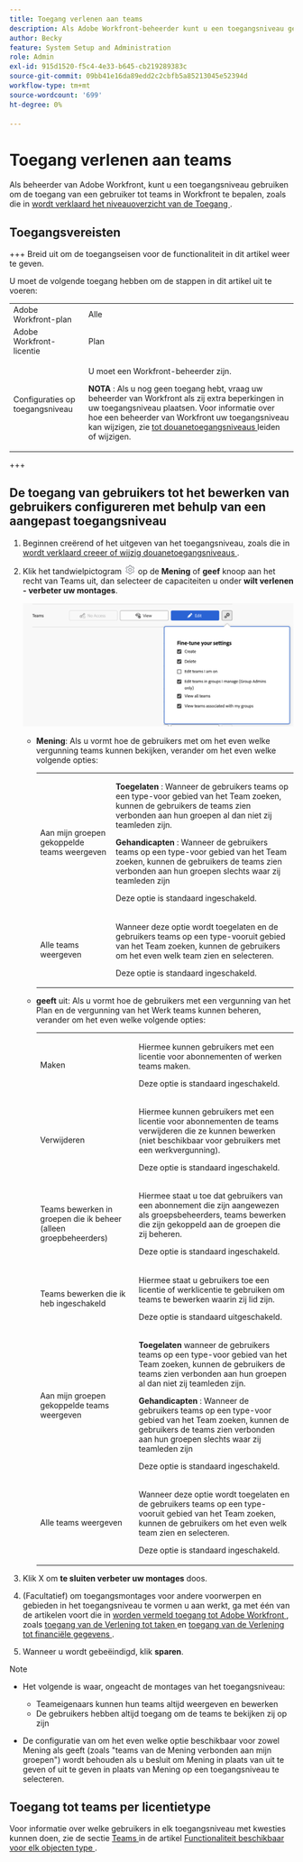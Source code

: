```yaml
---
title: Toegang verlenen aan teams
description: Als Adobe Workfront-beheerder kunt u een toegangsniveau gebruiken om de toegang van een gebruiker tot teams in Workfront te definiëren
author: Becky
feature: System Setup and Administration
role: Admin
exl-id: 915d1520-f5c4-4e33-b645-cb219289383c
source-git-commit: 09bb41e16da89edd2c2cbfb5a85213045e52394d
workflow-type: tm+mt
source-wordcount: '699'
ht-degree: 0%

---
```


# Toegang verlenen aan teams

Als beheerder van Adobe Workfront, kunt u een toegangsniveau gebruiken om de toegang van een gebruiker tot teams in Workfront te bepalen, zoals die in [ wordt verklaard het niveauoverzicht van de Toegang ](../../../administration-and-setup/add-users/access-levels-and-object-permissions/access-levels-overview.md).

## Toegangsvereisten

+++ Breid uit om de toegangseisen voor de functionaliteit in dit artikel weer te geven.

U moet de volgende toegang hebben om de stappen in dit artikel uit te voeren:

<table style="table-layout:auto"> 
 <col> 
 <col> 
 <tbody> 
  <tr> 
   <td role="rowheader">Adobe Workfront-plan</td> 
   <td>Alle</td> 
  </tr> 
  <tr> 
   <td role="rowheader">Adobe Workfront-licentie</td> 
   <td>Plan</td> 
  </tr> 
  <tr> 
   <td role="rowheader">Configuraties op toegangsniveau</td> 
   <td> <p>U moet een Workfront-beheerder zijn.</p> <p><b> NOTA </b>: Als u nog geen toegang hebt, vraag uw beheerder van Workfront als zij extra beperkingen in uw toegangsniveau plaatsen. Voor informatie over hoe een beheerder van Workfront uw toegangsniveau kan wijzigen, zie <a href="../../../administration-and-setup/add-users/configure-and-grant-access/create-modify-access-levels.md" class="MCXref xref" data-mc-variable-override=""> tot douanetoegangsniveaus </a> leiden of wijzigen.</p> </td> 
  </tr> 
 </tbody> 
</table>

+++

## De toegang van gebruikers tot het bewerken van gebruikers configureren met behulp van een aangepast toegangsniveau

1. Beginnen creërend of het uitgeven van het toegangsniveau, zoals die in [ wordt verklaard creeer of wijzig douanetoegangsniveaus ](../../../administration-and-setup/add-users/configure-and-grant-access/create-modify-access-levels.md).
1. Klik het tandwielpictogram ![](assets/gear-icon-settings.png) op de **Mening** of **geef** knoop aan het recht van Teams uit, dan selecteer de capaciteiten u onder **wilt verlenen - verbeter uw montages**.

   ![ verbeter teams ](assets/fine-tune-teams.png)

   * **Mening**: Als u vormt hoe de gebruikers met om het even welke vergunning teams kunnen bekijken, verander om het even welke volgende opties:

     <table style="table-layout:auto">
       <col>
       <col>
       <tbody>
        <tr>
         <td role="rowheader">Aan mijn groepen gekoppelde teams weergeven</td>
         <td>
          <p><b> Toegelaten </b>: Wanneer de gebruikers teams op een type-voor gebied van het Team zoeken, kunnen de gebruikers de teams zien verbonden aan hun groepen al dan niet zij teamleden zijn. </p>
          <p><b> Gehandicapten </b>: Wanneer de gebruikers teams op een type-voor gebied van het Team zoeken, kunnen de gebruikers de teams zien verbonden aan hun groepen slechts waar zij teamleden zijn</p><p>Deze optie is standaard ingeschakeld.</p>
          </td>
        </tr>
        <tr>
         <td role="rowheader">Alle teams weergeven</td>
         <td><p>Wanneer deze optie wordt toegelaten en de gebruikers teams op een type-vooruit gebied van het Team zoeken, kunnen de gebruikers om het even welk team zien en selecteren.</p><p>Deze optie is standaard ingeschakeld. </p></td>
        </tr>
       </tbody>
      </table>

   * **geeft** uit: Als u vormt hoe de gebruikers met een vergunning van het Plan en de vergunning van het Werk teams kunnen beheren, verander om het even welke volgende opties:

     <table style="table-layout:auto">
       <col>
       <col>
       <tbody>
        <tr>
         <td role="rowheader">Maken</td>
         <td><p>Hiermee kunnen gebruikers met een licentie voor abonnementen of werken teams maken.</p><p>Deze optie is standaard ingeschakeld.</p></td>
        </tr>
        <tr>
         <td role="rowheader">Verwijderen</td>
         <td><p> Hiermee kunnen gebruikers met een licentie voor abonnementen de teams verwijderen die ze kunnen bewerken (niet beschikbaar voor gebruikers met een werkvergunning).</p><p>Deze optie is standaard ingeschakeld.</p></td>
        </tr>
        <tr>
         <td role="rowheader">Teams bewerken in groepen die ik beheer (alleen groepbeheerders)</td>
         <td><p>Hiermee staat u toe dat gebruikers van een abonnement die zijn aangewezen als groepsbeheerders, teams bewerken die zijn gekoppeld aan de groepen die zij beheren.</p><p>Deze optie is standaard ingeschakeld.</p></td>
        </tr>
        <tr>
         <td role="rowheader">Teams bewerken die ik heb ingeschakeld</td>
         <td><p>Hiermee staat u gebruikers toe een licentie of werklicentie te gebruiken om teams te bewerken waarin zij lid zijn.</p><p>Deze optie is standaard uitgeschakeld.</p></td>
        </tr>
        <tr>
         <td role="rowheader">Aan mijn groepen gekoppelde teams weergeven</td>
         <td>
         <p><b> Toegelaten </b> wanneer de gebruikers teams op een type-voor gebied van het Team zoeken, kunnen de gebruikers de teams zien verbonden aan hun groepen al dan niet zij teamleden zijn. </p>
         <p><b> Gehandicapten </b>: Wanneer de gebruikers teams op een type-voor gebied van het Team zoeken, kunnen de gebruikers de teams zien verbonden aan hun groepen slechts waar zij teamleden zijn</p><p>Deze optie is standaard ingeschakeld.</p>
         </td>
        </tr>
        <tr>
         <td role="rowheader">Alle teams weergeven</td>
         <td><p>Wanneer deze optie wordt toegelaten en de gebruikers teams op een type-vooruit gebied van het Team zoeken, kunnen de gebruikers om het even welk team zien en selecteren.</p><p>Deze optie is standaard ingeschakeld. </p></td>
        </tr>
       </tbody>
      </table>



1. Klik X om **te sluiten verbeter uw montages** doos.
1. (Facultatief) om toegangsmontages voor andere voorwerpen en gebieden in het toegangsniveau te vormen u aan werkt, ga met één van de artikelen voort die in [ worden vermeld toegang tot Adobe Workfront ](../../../administration-and-setup/add-users/configure-and-grant-access/configure-access.md), zoals [ toegang van de Verlening tot taken ](../../../administration-and-setup/add-users/configure-and-grant-access/grant-access-tasks.md) en [ toegang van de Verlening tot financiële gegevens ](../../../administration-and-setup/add-users/configure-and-grant-access/grant-access-financial.md).
1. Wanneer u wordt gebeëindigd, klik **sparen**.

>[!NOTE]
>
>* Het volgende is waar, ongeacht de montages van het toegangsniveau:
>
>   * Teameigenaars kunnen hun teams altijd weergeven en bewerken
>   * De gebruikers hebben altijd toegang om de teams te bekijken zij op zijn
>
>* De configuratie van om het even welke optie beschikbaar voor zowel Mening als geeft (zoals &quot;teams van de Mening verbonden aan mijn groepen&quot;) wordt behouden als u besluit om Mening in plaats van uit te geven of uit te geven in plaats van Mening op een toegangsniveau te selecteren.
>

## Toegang tot teams per licentietype

Voor informatie over welke gebruikers in elk toegangsniveau met kwesties kunnen doen, zie de sectie [ Teams ](../../../administration-and-setup/add-users/access-levels-and-object-permissions/functionality-available-for-each-object-type.md#teams) in de artikel [ Functionaliteit beschikbaar voor elk objecten type ](../../../administration-and-setup/add-users/access-levels-and-object-permissions/functionality-available-for-each-object-type.md).
